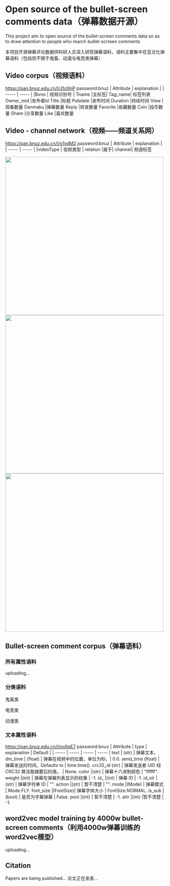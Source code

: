 # Open source of the bullet-screen comments data（弹幕数据开源）
This project aim to open source of the bullet-screen comments data so as to draw attention to people who rearch bullet-scrreen comments

本项目开源弹幕评论数据供科研人员深入研究弹幕语料，语料主要集中在亚文化弹幕语料（包括但不限于鬼畜、动漫与电竞类弹幕）
## Video corpus（视频语料）
https://pan.bnuz.edu.cn/l/J5z6nP password:bnuz
| Attribute | explanation |
| ----- | ----- |
|Bvno	| 视频识别号 |
Tname	|主标签|
Tag_name|	标签列表
Owner_mid	|发布者Id
Title	|标题
Pubdate	|发布时间
Duration	|持续时间
View	|观看数量
Danmaku	|弹幕数量
Reply	|转发数量
Favorite	|收藏数量
Coin	|投币数量
Share	|分享数量
Like	|喜欢数量

## Video - channel network（视频——频道关系网）
https://pan.bnuz.edu.cn/l/g1ydM2 password:bnuz
| Attribute | explanation |
| ----- | ----- |
|videoType	| 视频类型 |
relation	|属于|
channel|	频道标签

<img src="https://user-images.githubusercontent.com/55039294/158780362-c48afef9-7e1d-4929-b1a7-2f308e2fdacb.png" width="500px">
<img src="https://user-images.githubusercontent.com/55039294/158780565-dec7b2f8-e29c-4b8c-97e4-5e4c08d4c619.png" width="500px">
<img src="https://user-images.githubusercontent.com/55039294/158780036-985d0dfc-33ca-4177-addc-3f2308d2c236.png" width="500px">

## Bullet-screen comment corpus（弹幕语料）
### 所有属性语料
uploading...
### 分类语料
鬼畜类

电竞类

动漫类
### 文本属性语料
https://pan.bnuz.edu.cn/l/noXqE7 password:bnuz
| Attribute | type | explanation | Default |
| ----- | ----- |  ----- |  ----- |
text  | (str) | 弹幕文本。
dm_time   | (float)  | 弹幕在视频中的位置，单位为秒。| 0.0.
send_time (float)   | 弹幕发送的时间。Defaults to | time.time().
crc32_id  (str)     | 弹幕发送者 UID 经 CRC32 算法取摘要后的值。 | None.
color     |(str)     | 弹幕十六进制颜色 | "ffffff".
weight    |(int)     | 弹幕在弹幕列表显示的权重  | -1.
id_       |(int)     | 弹幕 ID | -1.
id_str    |(str)     | 弹幕字符串 ID  | "".
action    |(str)     | 暂不清楚 | "".
mode      |(Mode)    | 弹幕模式  | Mode.FLY.
font_size |(FontSize)| 弹幕字体大小  | FontSize.NORMAL.
is_sub    |(bool)    | 是否为字幕弹幕  | False.
pool      |(int)     | 暂不清楚 | -1.
attr      |(int)     |暂不清楚 | -1.

## word2vec model training by 4000w bullet-screen comments（利用4000w弹幕训练的word2vec模型）
uploading...

## Citation
Papers are being published...
论文正在发表...
